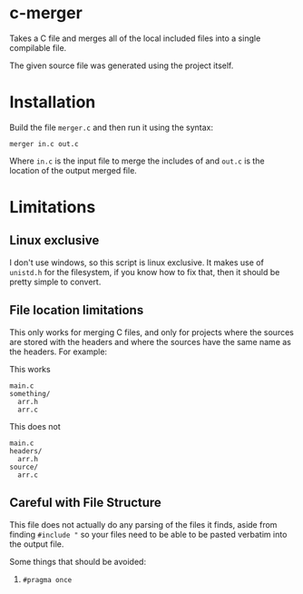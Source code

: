 # c-merger
Takes a C file and merges all of the local included files into a single compilable file.

The given source file was generated using the project itself.

# Installation
Build the file `merger.c` and then run it using the syntax:
```
merger in.c out.c
```
Where `in.c` is the input file to merge the includes of and `out.c` is the location of the output merged file.

# Limitations
## Linux exclusive
I don't use windows, so this script is linux exclusive. It makes use of `unistd.h` for the filesystem, if you know how to fix that, then it should be pretty simple to convert.

## File location limitations
This only works for merging C files, and only for projects where the sources are stored with the headers and where the sources have the same name as the headers.
For example:

This works
```
main.c
something/
  arr.h
  arr.c
```

This does not
```
main.c
headers/
  arr.h
source/
  arr.c
```

## Careful with File Structure
This file does not actually do any parsing of the files it finds, aside from finding `#include "` so your files need to be able to be pasted verbatim into the output file.

Some things that should be avoided:
1. `#pragma once`
